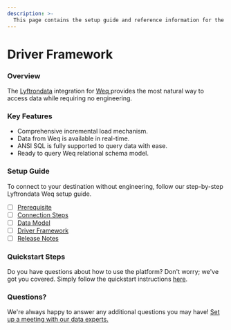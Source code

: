 ```yaml
---
description: >-
  This page contains the setup guide and reference information for the Weq source connector.
---
```


# Driver Framework

### Overview

The [Lyftrondata](https://www.lyftrondata.com/) integration for [Weq](https://www.lyftrondata.com/integration/weq/)[ ](https://www.lyftrondata.com/integration/weq/)provides the most natural way to access data while requiring no engineering.

### Key Features

* Comprehensive incremental load mechanism.
* Data from Weq is available in real-time.&#x20;
* ANSI SQL is fully supported to query data with ease.
* Ready to query Weq relational schema model.

### Setup Guide

To connect to your destination without engineering, follow our step-by-step Lyftrondata Weq setup guide.

* [ ] [Prerequisite](../../marketing-analytics/weq/prerequisite.md)
* [ ] [Connection Steps](../../marketing-analytics/weq/connection-steps.md)
* [ ] [Data Model](../../marketing-analytics/weq/data-model/)
* [ ] [Driver Framework](../../marketing-analytics/weq/driver-framework/)
* [ ] [Release Notes](../../marketing-analytics/weq/release-notes.md)

### Quickstart Steps

Do you have questions about how to use the platform? Don't worry; we've got you covered. Simply follow the quickstart instructions [here](../../../quickstart-steps.md).

### Questions? <a href="#questions" id="questions"></a>

We're always happy to answer any additional questions you may have! [Set up a meeting with our data experts.](https://www.lyftrondata.com/book-a-meeting/)


